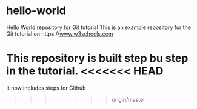 # hello-world
Hello World repository for Git tutorial
This is an example repository for the Git tutorial on 
https.//www.w3schools.com

This repository is built step bu step in the tutorial.
<<<<<<< HEAD
=======
It now includes steps for Github
>>>>>>> origin/master
